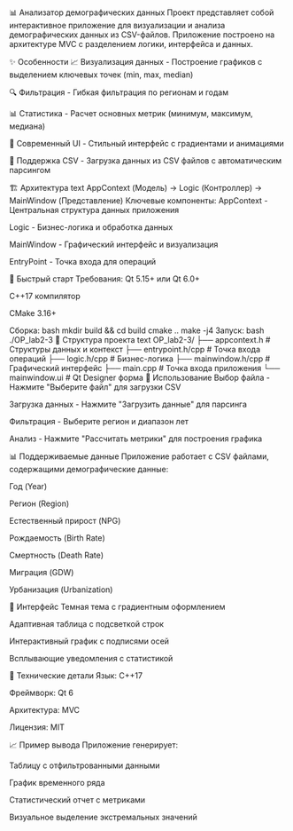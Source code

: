 📊 Анализатор демографических данных
Проект представляет собой интерактивное приложение для визуализации и анализа демографических данных из CSV-файлов. Приложение построено на архитектуре MVC с разделением логики, интерфейса и данных.

✨ Особенности
📈 Визуализация данных - Построение графиков с выделением ключевых точек (min, max, median)

🔍 Фильтрация - Гибкая фильтрация по регионам и годам

📊 Статистика - Расчет основных метрик (минимум, максимум, медиана)

🎨 Современный UI - Стильный интерфейс с градиентами и анимациями

💾 Поддержка CSV - Загрузка данных из CSV файлов с автоматическим парсингом

🏗️ Архитектура
text
AppContext (Модель) → Logic (Контроллер) → MainWindow (Представление)
Ключевые компоненты:
AppContext - Центральная структура данных приложения

Logic - Бизнес-логика и обработка данных

MainWindow - Графический интерфейс и визуализация

EntryPoint - Точка входа для операций

🚀 Быстрый старт
Требования:
Qt 5.15+ или Qt 6.0+

C++17 компилятор

CMake 3.16+

Сборка:
bash
mkdir build && cd build
cmake ..
make -j4
Запуск:
bash
./OP_lab2-3
📁 Структура проекта
text
OP_lab2-3/
├── appcontext.h          # Структуры данных и контекст
├── entrypoint.h/cpp      # Точка входа операций
├── logic.h/cpp           # Бизнес-логика
├── mainwindow.h/cpp      # Графический интерфейс
├── main.cpp              # Точка входа приложения
└── mainwindow.ui         # Qt Designer форма
🎯 Использование
Выбор файла - Нажмите "Выберите файл" для загрузки CSV

Загрузка данных - Нажмите "Загрузить данные" для парсинга

Фильтрация - Выберите регион и диапазон лет

Анализ - Нажмите "Рассчитать метрики" для построения графика

📊 Поддерживаемые данные
Приложение работает с CSV файлами, содержащими демографические данные:

Год (Year)

Регион (Region)

Естественный прирост (NPG)

Рождаемость (Birth Rate)

Смертность (Death Rate)

Миграция (GDW)

Урбанизация (Urbanization)

🎨 Интерфейс
Темная тема с градиентным оформлением

Адаптивная таблица с подсветкой строк

Интерактивный график с подписями осей

Всплывающие уведомления с статистикой

🔧 Технические детали
Язык: C++17

Фреймворк: Qt 6

Архитектура: MVC

Лицензия: MIT

📈 Пример вывода
Приложение генерирует:

Таблицу с отфильтрованными данными

График временного ряда

Статистический отчет с метриками

Визуальное выделение экстремальных значений
